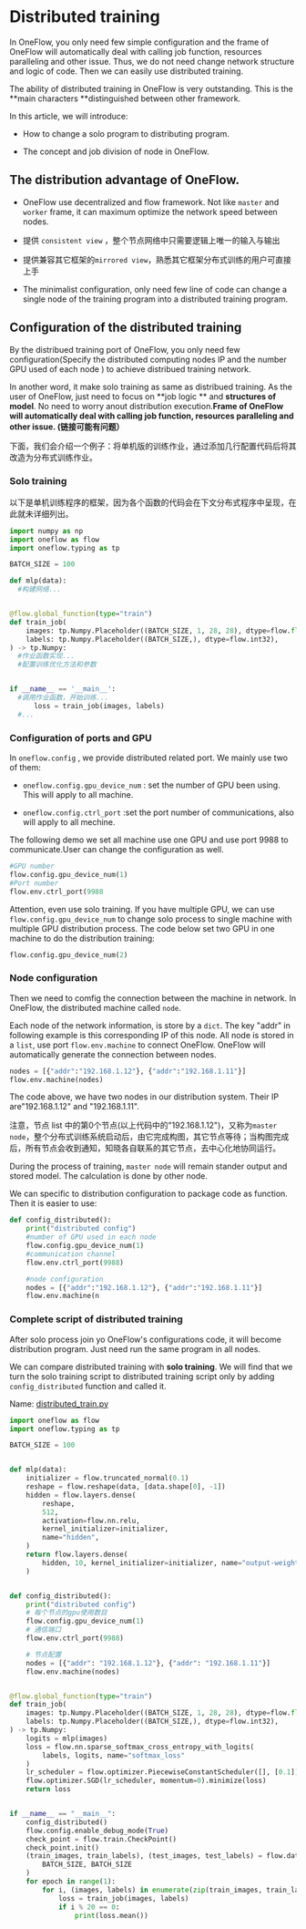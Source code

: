 # Distributed training

In OneFlow, you only need few simple configuration and the frame of OneFlow will automatically deal with calling job function, resources paralleling  and other issue. Thus, we do not need change network structure and logic of code. Then we can easily use distributed training.

The ability of distributed training in OneFlow is very outstanding. This is the **main characters **distinguished between other framework.

In this article, we will introduce:

* How to change a solo program to distributing program.

* The concept and job division of node in OneFlow.

## The distribution advantage of OneFlow.

* OneFlow use decentralized and flow framework. Not like  `master` and `worker` frame, it can maximum optimize the network speed between nodes.

* 提供 `consistent view` ，整个节点网络中只需要逻辑上唯一的输入与输出

* 提供兼容其它框架的`mirrored view`，熟悉其它框架分布式训练的用户可直接上手

* The minimalist configuration, only need few line of code can change a single node of the training program into a distributed training program.

## Configuration of the distributed training

By the distribued training port of OneFlow, you only need few configuration(Specify the distributed computing nodes IP and the number GPU used of each node ) to achieve distribued training network.

In another word, it make solo training as same as distribued training. As the user of OneFlow, just need to focus on **job logic ** and **structures of model**. No need to worry anout distribution execution.**Frame of OneFlow will automatically deal with calling job function, resources paralleling  and other issue. (链接可能有问题）**

下面，我们会介绍一个例子：将单机版的训练作业，通过添加几行配置代码后将其改造为分布式训练作业。

### Solo training
以下是单机训练程序的框架，因为各个函数的代码会在下文分布式程序中呈现，在此就未详细列出。
```python
import numpy as np
import oneflow as flow
import oneflow.typing as tp

BATCH_SIZE = 100

def mlp(data):
  #构建网络...


@flow.global_function(type="train")
def train_job(
    images: tp.Numpy.Placeholder((BATCH_SIZE, 1, 28, 28), dtype=flow.float),
    labels: tp.Numpy.Placeholder((BATCH_SIZE,), dtype=flow.int32),
) -> tp.Numpy:
  #作业函数实现...
  #配置训练优化方法和参数


if __name__ == '__main__':
  #调用作业函数，开始训练...
      loss = train_job(images, labels)
  #...
```

### Configuration of ports and GPU

In  `oneflow.config` , we provide distributed related port. We mainly use two of them:

* `oneflow.config.gpu_device_num` : set the number of GPU been using. This will apply to all machine.

* `oneflow.config.ctrl_port` :set the port number of communications, also will apply to all mechine.

The following demo we set all machine use one GPU and use port 9988 to communicate.User can change the configuration as well.
```python
#GPU number
flow.config.gpu_device_num(1)
#Port number
flow.env.ctrl_port(9988
```

Attention, even use solo training. If you have multiple GPU, we can use  `flow.config.gpu_device_num`  to change solo process to single machine with multiple GPU distribution process. The code below set two GPU in one machine to do the distribution training:
```python
flow.config.gpu_device_num(2)
```

### Node configuration

Then we need to comfig the connection between the machine in network. In OneFlow, the distributed machine called `node`.

Each node of the network information, is store by a  `dict`. The key "addr" in following example is this corresponding IP of this node. All node is stored in a  `list`, use port  `flow.env.machine` to connect OneFlow. OneFlow will automatically generate the connection between nodes.

```python
nodes = [{"addr":"192.168.1.12"}, {"addr":"192.168.1.11"}]
flow.env.machine(nodes)
```

The code above, we have two nodes in our distribution system. Their IP are"192.168.1.12" and "192.168.1.11".

注意，节点 list 中的第0个节点(以上代码中的"192.168.1.12")，又称为`master node`，整个分布式训练系统启动后，由它完成构图，其它节点等待；当构图完成后，所有节点会收到通知，知晓各自联系的其它节点，去中心化地协同运行。

During the process of training, `master node`  will remain stander output and stored model. The calculation is done by other node.

We can specific to distribution configuration to package code as function. Then it is easier to use:

```python
def config_distributed():
    print("distributed config")
    #number of GPU used in each node
    flow.config.gpu_device_num(1)
    #communication channel 
    flow.env.ctrl_port(9988)

    #node configuration 
    nodes = [{"addr":"192.168.1.12"}, {"addr":"192.168.1.11"}]
    flow.env.machine(n
```

### Complete script of distributed training
After solo process join yo OneFlow's configurations code, it will become distribution program. Just need run the same program in all nodes.

We can compare distributed training with  **solo training**. We will find that we turn the solo training script to distributed training script only by adding `config_distributed`  function and called it.

Name: [distributed_train.py](../code/basics_topics/distributed_train.py)

```python
import oneflow as flow
import oneflow.typing as tp

BATCH_SIZE = 100


def mlp(data):
    initializer = flow.truncated_normal(0.1)
    reshape = flow.reshape(data, [data.shape[0], -1])
    hidden = flow.layers.dense(
        reshape,
        512,
        activation=flow.nn.relu,
        kernel_initializer=initializer,
        name="hidden",
    )
    return flow.layers.dense(
        hidden, 10, kernel_initializer=initializer, name="output-weight"
    )


def config_distributed():
    print("distributed config")
    # 每个节点的gpu使用数目
    flow.config.gpu_device_num(1)
    # 通信端口
    flow.env.ctrl_port(9988)

    # 节点配置
    nodes = [{"addr": "192.168.1.12"}, {"addr": "192.168.1.11"}]
    flow.env.machine(nodes)


@flow.global_function(type="train")
def train_job(
    images: tp.Numpy.Placeholder((BATCH_SIZE, 1, 28, 28), dtype=flow.float),
    labels: tp.Numpy.Placeholder((BATCH_SIZE,), dtype=flow.int32),
) -> tp.Numpy:
    logits = mlp(images)
    loss = flow.nn.sparse_softmax_cross_entropy_with_logits(
        labels, logits, name="softmax_loss"
    )
    lr_scheduler = flow.optimizer.PiecewiseConstantScheduler([], [0.1])
    flow.optimizer.SGD(lr_scheduler, momentum=0).minimize(loss)
    return loss


if __name__ == "__main__":
    config_distributed()
    flow.config.enable_debug_mode(True)
    check_point = flow.train.CheckPoint()
    check_point.init()
    (train_images, train_labels), (test_images, test_labels) = flow.data.load_mnist(
        BATCH_SIZE, BATCH_SIZE
    )
    for epoch in range(1):
        for i, (images, labels) in enumerate(zip(train_images, train_labels)):
            loss = train_job(images, labels)
            if i % 20 == 0:
                print(loss.mean())

```
